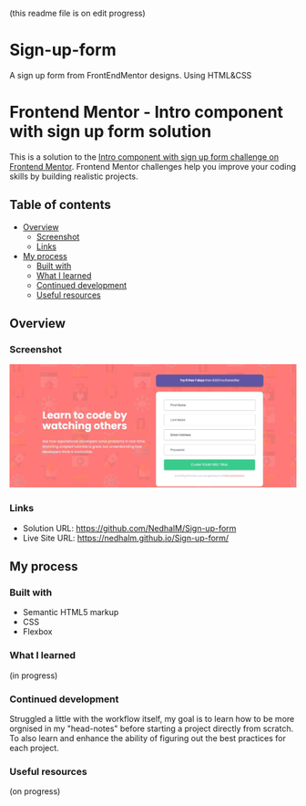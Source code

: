 (this readme file is on edit progress)

# Sign-up-form

A sign up form from FrontEndMentor designs. Using HTML&amp;CSS

# Frontend Mentor - Intro component with sign up form solution

This is a solution to the [Intro component with sign up form challenge on Frontend Mentor](https://www.frontendmentor.io/challenges/intro-component-with-signup-form-5cf91bd49edda32581d28fd1). Frontend Mentor challenges help you improve your coding skills by building realistic projects.

## Table of contents

- [Overview](#overview)
  - [Screenshot](#screenshot)
  - [Links](#links)
- [My process](#my-process)
  - [Built with](#built-with)
  - [What I learned](#what-i-learned)
  - [Continued development](#continued-development)
  - [Useful resources](#useful-resources)

## Overview

### Screenshot

![Alt text](design/solution.JPG?raw=true "Optional Title")

### Links

- Solution URL: https://github.com/NedhalM/Sign-up-form
- Live Site URL: https://nedhalm.github.io/Sign-up-form/

## My process

### Built with

- Semantic HTML5 markup
- CSS
- Flexbox

### What I learned

(in progress)

### Continued development

Struggled a little with the workflow itself, my goal is to learn how to be more orgnised in my "head-notes" before starting a project directly from scratch.
To also learn and enhance the ability of figuring out the best practices for each project.

### Useful resources

(on progress)
